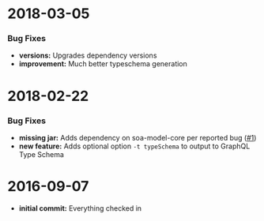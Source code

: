 <a name="2018-03-05"></a>
# 2018-03-05

### Bug Fixes

* **versions:** Upgrades dependency versions
* **improvement:** Much better typeschema generation 

<a name="2018-02-22"></a>
# 2018-02-22

### Bug Fixes

* **missing jar:** Adds dependency on soa-model-core per reported bug ([#1](https://github.com/crumhorn/wsdl2graphql/issues/1))
* **new feature:** Adds optional option ```-t typeSchema``` to output to GraphQL Type Schema 

<a name="2016-09-07"></a>
# 2016-09-07

* **initial commit:** Everything checked in